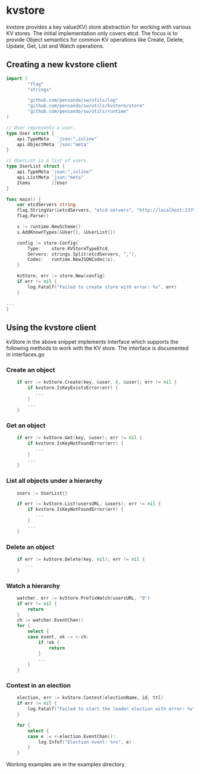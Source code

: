 # kvstore

kvstore provides a key value(KV) store abstraction for working with various KV stores. The initial implementation only covers etcd. The focus is to provide Object semantics for common KV operations like Create, Delete, Update, Get, List and Watch operations.


## Creating a new kvstore client
```go
import (
        "flag"
        "strings"

        "github.com/pensando/sw/utils/log"
        "github.com/pensando/sw/utils/kvstore/store"
        "github.com/pensando/sw/utils/runtime"
)

// User represents a user.
type User struct {
	api.TypeMeta   `json:",inline"`
	api.ObjectMeta `json:"meta"`
}

// UserList is a list of users.
type UserList struct {
	api.TypeMeta `json:",inline"`
	api.ListMeta `json:"meta"`
	Items        []User
}

func main() {
	var etcdServers string
	flag.StringVar(&etcdServers, "etcd-servers", "http://localhost:2379", "comma seperated URLs for etcd servers")
	flag.Parse()

	s := runtime.NewScheme()
	s.AddKnownTypes(&User{}, &UserList{})

	config := store.Config{
		Type:    store.KVStoreTypeEtcd,
		Servers: strings.Split(etcdServers, ","),
		Codec:   runtime.NewJSONCodec(s),
	}

	kvStore, err := store.New(config)
	if err != nil {
		log.Fatalf("Failed to create store with error: %v", err)
	}

...
}
```

## Using the kvstore client
kvStore in the above snippet implements Interface which supports the following methods to work with the KV store. The interface is documented in interfaces.go

### Create an object
```go
	if err := kvStore.Create(key, &user, 0, &user); err != nil {
		if kvstore.IsKeyExistsError(err) {
		   ...
		}
		...
	}
```

### Get an object
```go
	if err := kvStore.Get(key, &user); err != nil {
		if kvstore.IsKeyNotFoundError(err) {
		   ...
		}
		...
	}
```

### List all objects under a hierarchy
```go
	users := UserList{}

	if err := kvStore.List(usersURL, &users); err != nil {
		if kvstore.IsKeyNotFoundError(err) {
		   ...
		}
		...
	}
```

### Delete an object
```go
	if err := kvStore.Delete(key, nil); err != nil {
	   ...
	}
```

### Watch a hierarchy
```go
	watcher, err := kvStore.PrefixWatch(usersURL, "0")
	if err != nil {
		return
	}
	ch := watcher.EventChan()
	for {
		select {
		case event, ok := <-ch:
			if !ok {
				return
			}
			...
		}
	}
```

### Contest in an election
```go
	election, err := kvStore.Contest(electionName, id, ttl)
	if err != nil {
		log.Fatalf("Failed to start the leader election with error: %v", err)
	}

	for {
		select {
		case e := <-election.EventChan():
			log.Infof("Election event: %+v", e)
		}
	}
```

Working examples are in the examples directory.
